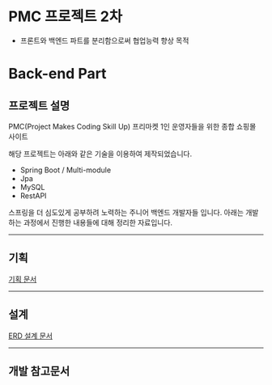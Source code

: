 # PMC 프로젝트 2차
 - 프론트와 백엔드 파트를 분리함으로써 협업능력 향상 목적
# Back-end Part

## 프로젝트 설명

PMC(Project Makes Coding Skill Up) 
프리마켓 1인 운영자들을 위한 종합 쇼핑몰 사이트

해당 프로젝트는 아래와 같은 기술을 이용하여 제작되었습니다.
  - Spring Boot / Multi-module
  - Jpa
  - MySQL
  - RestAPI

스프링을 더 심도있게 공부하려 노력하는 주니어 백엔드 개발자들 입니다.
아래는 개발하는 과정에서 진행한 내용들에 대해 정리한 자료입니다.

---

## 기획

[기획 문서](https://www.notion.so/399b215d46a549a39a106945057abe18)

---

## 설계

[ERD 설계 문서](https://okdolmin.tistory.com/46)

---

## 개발 참고문서


